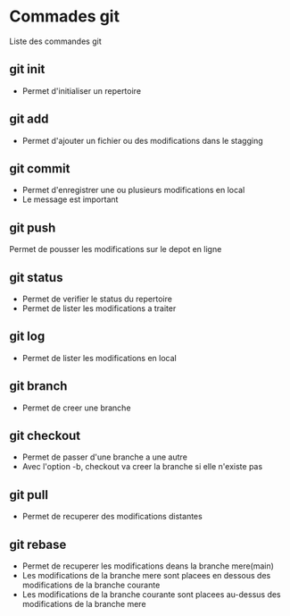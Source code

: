 # Commades git

Liste des commandes git

## git init
- Permet d'initialiser un repertoire

## git add
- Permet d'ajouter un fichier ou des modifications dans le stagging

## git commit
- Permet d'enregistrer une ou plusieurs modifications en local
- Le message est important

## git push
Permet de pousser les modifications sur le depot en ligne

## git status
- Permet de verifier le status du repertoire
- Permet de lister les modifications a traiter

## git log
- Permet de lister les modifications en local

## git branch
- Permet de creer une branche

## git checkout
- Permet de passer d'une branche a une autre
- Avec l'option -b, checkout va creer la branche si elle n'existe pas

## git pull
- Permet de recuperer des modifications distantes

## git rebase
- Permet de recuperer les modifications deans la branche mere(main)
- Les modifications de la branche mere sont placees en dessous des modifications de la branche courante
- Les modifications de la branche courante sont placees au-dessus des modifications de la branche mere